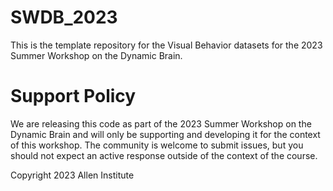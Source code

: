 # SWDB_2023

This is the template repository for the Visual Behavior datasets for the 2023 Summer Workshop on the Dynamic Brain.

# Support Policy

We are releasing this code as part of the 2023 Summer Workshop on the Dynamic Brain and will only be supporting and developing it for the context of this workshop. The community is welcome to submit issues, but you should not expect an active response outside of the context of the course.

Copyright 2023 Allen Institute






